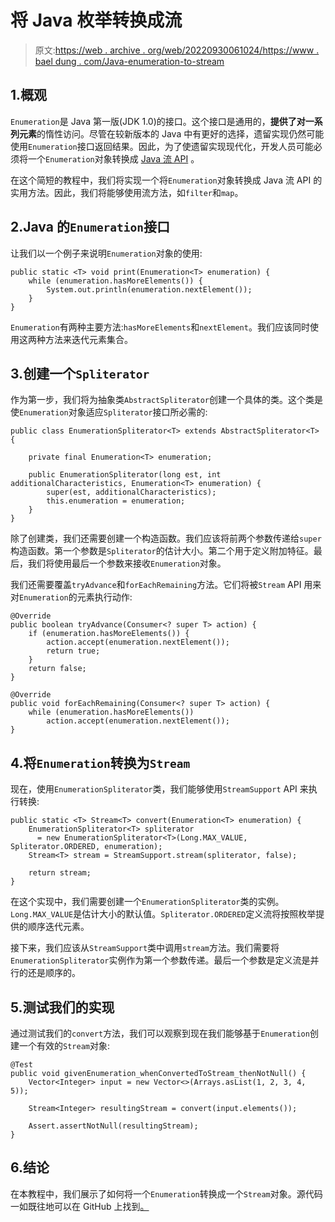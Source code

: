 # 将 Java 枚举转换成流

> 原文:[https://web . archive . org/web/20220930061024/https://www . bael dung . com/Java-enumeration-to-stream](https://web.archive.org/web/20220930061024/https://www.baeldung.com/java-enumeration-to-stream)

## 1.概观

`Enumeration`是 Java 第一版(JDK 1.0)的接口。这个接口是通用的，**提供了对一系列元素**的惰性访问。尽管在较新版本的 Java 中有更好的选择，遗留实现仍然可能使用`Enumeration`接口返回结果。因此，为了使遗留实现现代化，开发人员可能必须将一个`Enumeration`对象转换成 [Java 流 API](/web/20220525135539/https://www.baeldung.com/java-streams) 。

在这个简短的教程中，我们将实现一个将`Enumeration`对象转换成 Java 流 API 的实用方法。因此，我们将能够使用流方法，如`filter`和`map`。

## 2.Java 的`Enumeration`接口

让我们以一个例子来说明`Enumeration`对象的使用:

```
public static <T> void print(Enumeration<T> enumeration) {
    while (enumeration.hasMoreElements()) {
        System.out.println(enumeration.nextElement());
    }
}
```

`Enumeration`有两种主要方法:`hasMoreElements`和`nextElement`。我们应该同时使用这两种方法来迭代元素集合。

## 3.创建一个`Spliterator`

作为第一步，我们将为抽象类`AbstractSpliterator`创建一个具体的类。这个类是使`Enumeration`对象适应`Spliterator`接口所必需的:

```
public class EnumerationSpliterator<T> extends AbstractSpliterator<T> {

    private final Enumeration<T> enumeration;

    public EnumerationSpliterator(long est, int additionalCharacteristics, Enumeration<T> enumeration) {
        super(est, additionalCharacteristics);
        this.enumeration = enumeration;
    }
}
```

除了创建类，我们还需要创建一个构造函数。我们应该将前两个参数传递给`super`构造函数。第一个参数是`Spliterator`的估计大小。第二个用于定义附加特征。最后，我们将使用最后一个参数来接收`Enumeration`对象。

我们还需要覆盖`tryAdvance`和`forEachRemaining`方法。它们将被`Stream` API 用来对`Enumeration`的元素执行动作:

```
@Override
public boolean tryAdvance(Consumer<? super T> action) {
    if (enumeration.hasMoreElements()) {
        action.accept(enumeration.nextElement());
        return true;
    }
    return false;
}

@Override
public void forEachRemaining(Consumer<? super T> action) {
    while (enumeration.hasMoreElements())
        action.accept(enumeration.nextElement());
}
```

## 4.将`Enumeration`转换为`Stream`

现在，使用`EnumerationSpliterator`类，我们能够使用`StreamSupport` API 来执行转换:

```
public static <T> Stream<T> convert(Enumeration<T> enumeration) {
    EnumerationSpliterator<T> spliterator 
      = new EnumerationSpliterator<T>(Long.MAX_VALUE, Spliterator.ORDERED, enumeration);
    Stream<T> stream = StreamSupport.stream(spliterator, false);

    return stream;
}
```

在这个实现中，我们需要创建一个`EnumerationSpliterator`类的实例。`Long.MAX_VALUE`是估计大小的默认值。`Spliterator.ORDERED`定义流将按照枚举提供的顺序迭代元素。

接下来，我们应该从`StreamSupport`类中调用`stream`方法。我们需要将`EnumerationSpliterator`实例作为第一个参数传递。最后一个参数是定义流是并行的还是顺序的。

## 5.测试我们的实现

通过测试我们的`convert`方法，我们可以观察到现在我们能够基于`Enumeration`创建一个有效的`Stream`对象:

```
@Test
public void givenEnumeration_whenConvertedToStream_thenNotNull() {
    Vector<Integer> input = new Vector<>(Arrays.asList(1, 2, 3, 4, 5));

    Stream<Integer> resultingStream = convert(input.elements());

    Assert.assertNotNull(resultingStream);
}
```

## 6.结论

在本教程中，我们展示了如何将一个`Enumeration`转换成一个`Stream`对象。源代码一如既往地可以在 GitHub 上找到[。](https://web.archive.org/web/20220525135539/https://github.com/eugenp/tutorials/tree/master/core-java-modules/core-java-streams-3)